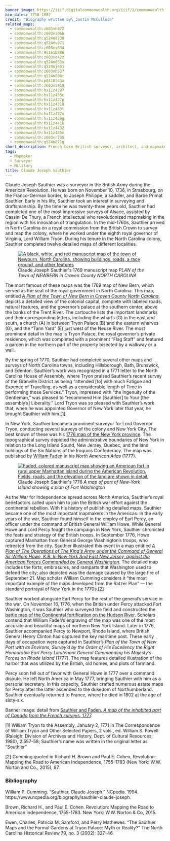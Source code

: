 ```yaml
---
banner_image: https://iiif.digitalcommonwealth.org/iiif/2/commonwealth:q524mv089/884,865,4346,2125/,1200/0/default.jpg
bio_dates: 1736-1802
credit: "Biography written by\_Justin McCulloch"
related_maps:
  - commonwealth:z603vh872
  - commonwealth:z603vs06h
  - commonwealth:q524n8738
  - commonwealth:q524mv071
  - commonwealth:z603vs634
  - commonwealth:9s161b886
  - commonwealth:z603vq42z
  - commonwealth:q524n853s
  - commonwealth:q524nj461
  - commonwealth:z603vh537
  - commonwealth:q524n800r
  - commonwealth:p8418t43x
  - commonwealth:z603vs919
  - commonwealth:hx11z4297
  - commonwealth:hx11z435c
  - commonwealth:hx11z427p
  - commonwealth:hx11z4318
  - commonwealth:hx11z433t
  - commonwealth:hx11z437x
  - commonwealth:hx11z439g
  - commonwealth:hx11z441h
  - commonwealth:hx11z4432
  - commonwealth:hx11z445m
  - commonwealth:z603vr735
  - commonwealth:q524n871q
short_description: French-born British surveyor, architect, and mapmaker
tags:
  - Mapmaker
  - Surveyor
  - Military
title: Claude Joseph Sauthier
---
```

<p>Claude Joseph Sauthier was a surveyor in the British Army during the American Revolution. He was born on November 10, 1736, in Strasbourg, on the Franco-German border, to Joseph Philippe, a saddler, and Barbe Primat Sauthier. Early in his life, Sauthier took an interest in surveying and draftsmanship. By the time he was twenty-three years old, Sauthier had completed one of the most impressive surveys of Alsace, assisted by Cassini De Thury, a French intellectual who revolutionized mapmaking in the region with his innovation of triangulation. In the mid-1760s, Sauthier arrived in North Carolina on a royal commission from the British Crown to survey and map the colony, where he worked under the eighth royal governor of Virginia, Lord William Tryon. During his tenure in the North Carolina colony, Sauthier completed twelve detailed maps of different localities.</p>

<figure class="img_left_50"><a href="/maps/commonwealth:hx11z441h"><img alt="A black, white, and red manuscript map of the town of Newburn, North Carolina, showing buildings, roads, a race ground, and other features" src="https://iiif.digitalcommonwealth.org/iiif/2/commonwealth:hx11z442s/full/800,/0/default.jpg" /></a>

<figcaption>Claude Joseph Sauthier&#39;s 1769 manuscript map <em>PLAN of the Town of NEWBERN in Craven County NORTH CAROLINA</em></figcaption>
</figure>

<p>The most famous of these maps was the 1769 map of New Bern, which served as the seat of the royal government in North Carolina. This map, entitled <a href="/maps/commonwealth:hx11z441h"><em>A Plan of the Town of New Bern in Craven County North Carolina</em></a>, depicts a detailed view of the colonial capital, complete with labeled roads, natural features, and the governor&rsquo;s palace at the southern center, above the banks of the Trent River. The cartouche lists the important landmarks and their corresponding letters, including the wharfs (G) in the east and south, a church (A) in between Tryon Palace (B) and the eastern wharves (G), and the &ldquo;Tann Yard&rdquo; (E) just west of the Neuse River. The most prominent detail in the map is Tryon Palace, the royal governor&rsquo;s private residence, which was completed with a prominent &ldquo;Flag Staff&rdquo; and featured a garden in the northern part of the property bisected by a walkway or a wall.</p>

<p>By the spring of 1770, Sauthier had completed several other maps and surveys of North Carolina towns, including Hillsborough, Bath, Brunswick, and Edenton. Sauthier&rsquo;s work was recognized in a 1771 letter to the North Carolina House of Assembly, where Tryon praised Sauthier&rsquo;s recent survey of the Granville District as being &ldquo;attended [to] with much Fatigue and Expence of Travelling, as well as a considerable length of Time in performing those Services.&rdquo; Tryon, impressed with &ldquo;the Ingenuity of the Gentleman,&rdquo; was pleased to &ldquo;recommend Him [Sauthier] to Your [the assembly&rsquo;s] Liberality.&rdquo; Lord Tryon was so pleased with Sauthier&rsquo;s work that, when he was appointed Governor of New York later that year, he brought Sauthier with him.<a href="#fn1">[1]</a></p>

<p>In New York, Sauthier became a prominent surveyor for Lord Governor Tryon, conducting several surveys of the colony and New York City. The best known of these was his <a href="/maps/commonwealth:z603vs634">1776 map of the New York province</a>. The topographical survey depicted the administrative boundaries of New York in relation to the Long Island Sound, New Jersey, Quebec, and the land holdings of the Six Nations of the Iroquois Confederacy. The map was published by <a href="/people/william-faden">William Faden</a> in his <em>North American Atlas</em> (1777).</p>

<figure class="img_right_50"><a href="/maps/commonwealth:q524n8738"><img alt="Faded, colored manuscript map showing an American fort in rural upper Manhattan island during the American Revolution. Fields, roads, and the elevation of the land are shown in detail." src="https://iiif.digitalcommonwealth.org/iiif/2/commonwealth:q524n874j/full/433,/0/default.jpg" /></a>

<figcaption>Claude Joseph Sauthier&#39;s 1776 <em>A map of part of New-York Island showing a plan of Fort Washington</em></figcaption>
</figure>

<p>As the War for Independence spread across North America, Sauthier&rsquo;s royal benefactors called upon him to join the British war effort against the continental rebellion. With his history of publishing detailed maps, Sauthier became one of the most important mapmakers in the Americas. In the early years of the war, Sauthier found himself in the employ of Earl Percy, an officer under the command of British General William Howe. While General Howe and Lord Percy fought the campaign in New York, Sauthier chronicled the feats and strategy of the British troops. In September 1776, Howe captured Manhattan from General George Washington&rsquo;s troops, who retreated from the city. Sauthier&nbsp;illustrated this event in a map entitled <a href="/maps/commonwealth:q524n800r"><em>A Plan of The Operations of The King&#39;s Army under the Command of General Sir William Howe, K.B. In New York And East New Jersey, against the American Forces Commanded by General Washington</em></a>. The detailed map includes the forts, embrasures, and ramparts that Washington used to defend the city; also depicted was the damage caused by the large fire of September 21. Map scholar William Cumming considers it &ldquo;the most important example of the maps developed from the Ratzer Plan&rdquo; &mdash; the standard portrayal of New York in the 1770s.<a href="#fn2">[2]</a></p>

<p>Sauthier worked alongside Earl Percy for the rest of the general&rsquo;s service in the war. On November 16, 1776, when the British under Percy attacked Fort Washington, it was Sauthier who surveyed the field and constructed the <a href="/maps/commonwealth:q524n8738">battle map of the Continental fortification on the Hudson River</a>. Scholars contend that William Faden&rsquo;s engraving of the map was one of the most accurate and beautiful maps of northern New York Island. Later in 1776, Sauthier accompanied Percy to Newport, Rhode Island, where British General Henry Clinton had captured the key maritime post. These early days of occupation were&nbsp;captured in Sauthier&rsquo;s <em>Plan of the Town of New Port with its Environs, Survey&rsquo;d by the Order of His Excellency the Right Honourable Earl Percy Lieutenant General Commanding his Majesty&rsquo;s Forces on Rhode Island</em> (1777). The map features detailed illustration of the harbor that was utilized by the British, old homes, and plots of farmland.</p>

<p>Percy soon fell out of favor with General Howe in 1777 over a command dispute. He left North America in May 1777, bringing Sauthier with him as a personal secretary. In this capacity, Sauthier crafted numerous estate maps for Percy after the latter ascended to the dukedom of Northumberland. Sauthier eventually returned to France, where he died in 1802 at the age of sixty-six.</p>

<p>Banner image: detail from <a href="/maps/commonwealth:q524mv071">Sauthier and Faden, <em>A map of the inhabited part of Canada from the French surveys</em>,&nbsp;1777</a>.&nbsp;</p>

<p><a name="fn1">[1]</a> William Tryon to the Assembly, January 2, 1771 in The Correspondence of William Tryon and Other Selected Papers, 2 vols., ed. William S. Powell (Raleigh: Division of Archives and History, Dept. of Cultural Resources, 1980), 2:557-58; Sauthier&rsquo;s name was written in the original letter as &ldquo;Southier&rdquo;</p>

<p><a name="fn1">[2]</a> Cumming quoted in Richard H. Brown and Paul E. Cohen,&nbsp;Revolution: Mapping the Road to American Independence, 1755-1783&nbsp;(New York: W.W. Norton and Co., 2015), 87.</p>

### Bibliography

<p>William P. Cumming. &ldquo;Sauthier, Claude Joseph.&rdquo; NCpedia. 1994.&nbsp; https://www.ncpedia.org/biography/sauthier-claude-joseph.</p>

<p>Brown, Richard H., and Paul E. Cohen. Revolution: Mapping the Road to American Independence, 1755-1783. New York: W.W. Norton &amp; Co, 2015.</p>

<p>Ewen, Charles, Patricia M. Samford, and Perry Mathewes. &ldquo;The Sauthier Maps and the Formal Gardens at Tryon Palace: Myth or Reality?&rdquo;&nbsp;The North Carolina Historical Review&nbsp;79, no. 3 (2002): 327&ndash;46.</p>
